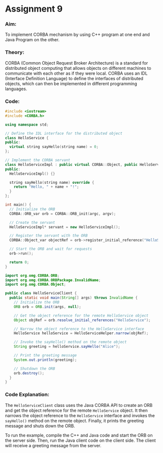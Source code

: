 # Assignment 9
### Aim:
To implement CORBA mechanism by using C++ program at one end and Java Program on the other.
### Theory:
CORBA (Common Object Request Broker Architecture) is a standard for distributed object computing that allows objects on different machines to communicate with each other as if they were local. CORBA uses an IDL (Interface Definition Language) to define the interfaces of distributed objects, which can then be implemented in different programming languages.
### Code:
```cpp
#include <iostream>
#include <CORBA.h>

using namespace std;

// Define the IDL interface for the distributed object
class HelloService {
public:
  virtual string sayHello(string name) = 0;
};

// Implement the CORBA servant
class HelloServiceImpl : public virtual CORBA::Object, public HelloService {
public:
  HelloServiceImpl() {}

  string sayHello(string name) override {
    return "Hello, " + name + "!";
  }
};

int main() {
  // Initialize the ORB
  CORBA::ORB_var orb = CORBA::ORB_init(argc, argv);

  // Create the servant
  HelloServiceImpl* servant = new HelloServiceImpl();

  // Register the servant with the ORB
  CORBA::Object_var objectRef = orb->register_initial_reference("HelloService", servant);

  // Start the ORB and wait for requests
  orb->run();

  return 0;
}
```

```java
import org.omg.CORBA.ORB;
import org.omg.CORBA.ORBPackage.InvalidName;
import org.omg.CORBA.Object;

public class HelloServiceClient {
  public static void main(String[] args) throws InvalidName {
    // Initialize the ORB
    ORB orb = ORB.init(args, null);

    // Get the object reference for the remote HelloService object
    Object objRef = orb.resolve_initial_references("HelloService");

    // Narrow the object reference to the HelloService interface
    HelloService helloService = HelloServiceHelper.narrow(objRef);

    // Invoke the sayHello() method on the remote object
    String greeting = helloService.sayHello("Alice");

    // Print the greeting message
    System.out.println(greeting);

    // Shutdown the ORB
    orb.destroy();
  }
}
```
### Code Explanation:
The `HelloServiceClient` class uses the Java CORBA API to create an ORB and get the object reference for the remote `HelloService` object. It then narrows the object reference to the `HelloService` interface and invokes the `sayHello()` method on the remote object. Finally, it prints the greeting message and shuts down the ORB.

To run the example, compile the C++ and Java code and start the ORB on the server side. Then, run the Java client code on the client side. The client will receive a greeting message from the server.


